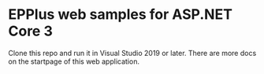 ﻿# EPPlus web samples for ASP.NET Core 3
Clone this repo and run it in Visual Studio 2019 or later. There are more docs on the startpage of this web application.
